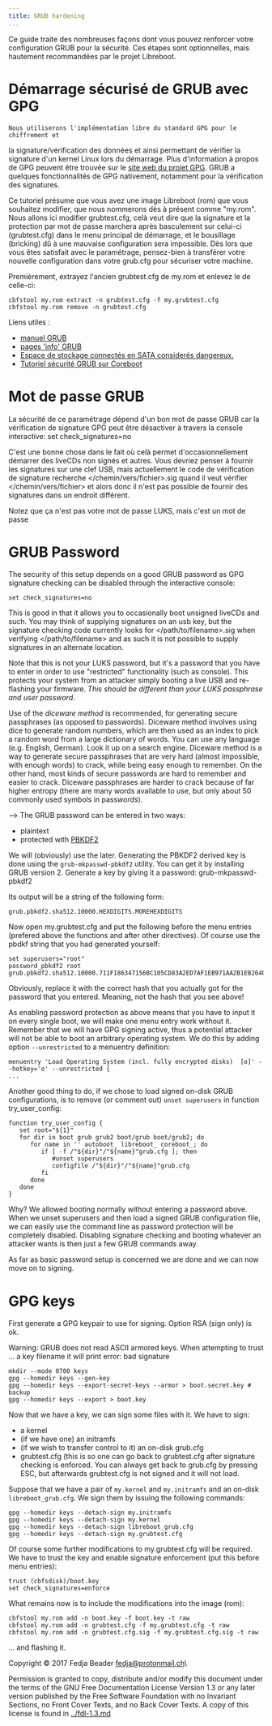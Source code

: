 ```yaml
---
title: GRUB hardening
...
```


Ce guide traite des nombreuses façons dont vous pouvez renforcer votre
configuration GRUB pour la sécurité. Ces étapes sont optionnelles, mais
hautement recommandées par le projet Libreboot.

Démarrage sécurisé de GRUB avec GPG
=========================

    Nous utiliserons l'implémentation libre du standard GPG pour le chiffrement et
la signature/vérification des données et ainsi permettant de vérifier la signature d'un kernel Linux
lors du démarrage. 
Plus d'information à propos de GPG peuvent être trouvée sur le [site web du projet GPG](https://www.gnu.org/software/gnupg/).
GRUB a quelques fonctionnalités de GPG nativement, notamment pour la vérification des signatures.

Ce tutoriel présume que vous avez une image Libreboot (rom) que vous souhaitez
modifier, que nous nommerons dès à présent comme "my.rom". Nous allons ici
modifier grubtest.cfg, celà veut dire que la signature et la protection par mot
de passe marchera après basculement sur celui-ci (grubtest.cfg) dans le menu principal
de démarrage, et le bousillage (bricking) dû à une mauvaise configuration sera impossible.
Dès lors que vous êtes satisfait avec le paramétrage, pensez-bien à transférer votre nouvelle
configuration dans votre grub.cfg pour sécuriser votre machine.


Premièrement, extrayez l'ancien grubtest.cfg de my.rom et enlevez le de celle-ci:

    cbfstool my.rom extract -n grubtest.cfg -f my.grubtest.cfg
    cbfstool my.rom remove -n grubtest.cfg

Liens utiles :

-   [manuel GRUB](https://www.gnu.org/software/grub/manual/html_node/Security.html#Security)
-   [pages 'info' GRUB](http://git.savannah.gnu.org/cgit/grub.git/tree/docs/grub.texi)
-   [Espace de stockage connectés en SATA considerés dangereux.](../../faq.md#hddssd-firmware)
-   [Tutoriel sécurité GRUB sur Coreboot](https://www.coreboot.org/GRUB2#Security)

Mot de passe GRUB
=============

La sécurité de ce paramétrage dépend d'un bon mot de passe GRUB car
la vérification de signature GPG peut être désactiver à travers la console
interactive:
    set check_signatures=no

C'est une bonne chose dans le fait où celà permet d'occasionnellement 
démarrer des liveCDs non signés et autres. Vous devriez penser à fournir
les signatures sur une clef USB, mais actuellement le code de
vérification de signature recherche </chemin/vers/fichier>.sig quand il veut
vérifier </chemin/vers/fichier> et alors donc il n'est pas possible de fournir
des signatures dans un endroit différent.

Notez que ça n'est pas votre mot de passe LUKS, mais c'est un mot de passe



GRUB Password
=============

The security of this setup depends on a good GRUB password as GPG
signature checking can be disabled through the interactive console:

    set check_signatures=no

This is good in that it allows you to occasionally boot unsigned liveCDs
and such. You may think of supplying signatures on an usb key, but the
signature checking code currently looks for
</path/to/filename>.sig when verifying </path/to/filename>
and as such it is not possible to supply signatures in an alternate
location.

Note that this is not your LUKS password, but it's a password that you
have to enter in order to use "restricted" functionality (such as
console). This protects your system from an attacker simply booting a
live USB and re-flashing your firmware. *This should be different than
your LUKS passphrase and user password.*

Use of the *diceware method* is recommended, for generating secure
passphrases (as opposed to passwords). Diceware method involves using
dice to generate random numbers, which are then used as an index to pick
a random word from a large dictionary of words. You can use any language
(e.g. English, German). Look it up on a search engine. Diceware method
is a way to generate secure passphrases that are very hard (almost
impossible, with enough words) to crack, while being easy enough to
remember. On the other hand, most kinds of secure passwords are hard to
remember and easier to crack. Diceware passphrases are harder to crack
because of far higher entropy (there are many words available to use,
but only about 50 commonly used symbols in pass*words*).

-->
The GRUB password can be entered in two ways:

-   plaintext
-   protected with [PBKDF2](https://en.wikipedia.org/wiki/Pbkdf2)

We will (obviously) use the later. Generating the PBKDF2 derived key is
done using the `grub-mkpasswd-pbkdf2` utility. You can get it by
installing GRUB version 2. Generate a key by giving it a password:
    grub-mkpasswd-pbkdf2

Its output will be a string of the following form:

    grub.pbkdf2.sha512.10000.HEXDIGITS.MOREHEXDIGITS

Now open my.grubtest.cfg and put the following before the menu entries
(prefered above the functions and after other directives). Of course use
the pbdkf string that you had generated yourself:

    set superusers="root"
    password_pbkdf2 root grub.pbkdf2.sha512.10000.711F186347156BC105CD83A2ED7AF1EB971AA2B1EB2640172F34B0DEFFC97E654AF48E5F0C3B7622502B76458DA494270CC0EA6504411D676E6752FD1651E749.8DD11178EB8D1F633308FD8FCC64D0B243F949B9B99CCEADE2ECA11657A757D22025986B0FA116F1D5191E0A22677674C994EDBFADE62240E9D161688266A711

Obviously, replace it with the correct hash that you actually got for
the password that you entered. Meaning, not the hash that you see above!

As enabling password protection as above means that you have to input it
on every single boot, we will make one menu entry work without it.
Remember that we will have GPG signing active, thus a potential attacker
will not be able to boot an arbitrary operating system. We do this by
adding option `--unrestricted` to a menuentry definition:

    menuentry 'Load Operating System (incl. fully encrypted disks)  [o]' --hotkey='o' --unrestricted {
    ...

Another good thing to do, if we chose to load signed on-disk GRUB
configurations, is to remove (or comment out) `unset superusers` in
function try\_user\_config:

    function try_user_config {
       set root="${1}"
       for dir in boot grub grub2 boot/grub boot/grub2; do
          for name in '' autoboot_ libreboot_ coreboot_; do
             if [ -f /"${dir}"/"${name}"grub.cfg ]; then
                #unset superusers
                configfile /"${dir}"/"${name}"grub.cfg
             fi
          done
       done
    }

Why? We allowed booting normally without entering a password above. When
we unset superusers and then load a signed GRUB configuration file, we
can easily use the command line as password protection will be
completely disabled. Disabling signature checking and booting whatever
an attacker wants is then just a few GRUB commands away.

As far as basic password setup is concerned we are done and we can now
move on to signing.

GPG keys
========

First generate a GPG keypair to use for signing. Option RSA (sign only)
is ok.

Warning: GRUB does not read ASCII armored keys. When attempting to
trust ... a key filename it will print error: bad signature

    mkdir --mode 0700 keys
    gpg --homedir keys --gen-key
    gpg --homedir keys --export-secret-keys --armor > boot.secret.key # backup
    gpg --homedir keys --export > boot.key

Now that we have a key, we can sign some files with it. We have to sign:

-   a kernel
-   (if we have one) an initramfs
-   (if we wish to transfer control to it) an on-disk grub.cfg
-   grubtest.cfg (this is so one can go back to grubtest.cfg after
    signature checking is enforced. You can always get back to grub.cfg
    by pressing ESC, but afterwards grubtest.cfg is not signed and it
    will not load.

Suppose that we have a pair of `my.kernel` and `my.initramfs` and an
on-disk `libreboot_grub.cfg`. We sign them by issuing the following
commands:

    gpg --homedir keys --detach-sign my.initramfs
    gpg --homedir keys --detach-sign my.kernel
    gpg --homedir keys --detach-sign libreboot_grub.cfg
    gpg --homedir keys --detach-sign my.grubtest.cfg

Of course some further modifications to my.grubtest.cfg will be
required. We have to trust the key and enable signature enforcement (put
this before menu entries):

    trust (cbfsdisk)/boot.key
    set check_signatures=enforce

What remains now is to include the modifications into the image (rom):

    cbfstool my.rom add -n boot.key -f boot.key -t raw
    cbfstool my.rom add -n grubtest.cfg -f my.grubtest.cfg -t raw
    cbfstool my.rom add -n grubtest.cfg.sig -f my.grubtest.cfg.sig -t raw

... and flashing it.

Copyright © 2017 Fedja Beader <fedja@protonmail.ch>\

Permission is granted to copy, distribute and/or modify this document
under the terms of the GNU Free Documentation License Version 1.3 or any later
version published by the Free Software Foundation
with no Invariant Sections, no Front Cover Texts, and no Back Cover Texts.
A copy of this license is found in [../fdl-1.3.md](../fdl-1.3.md)
